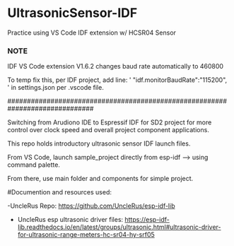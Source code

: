 # UltrasonicSensor-IDF
Practice using VS Code IDF extension w/ HCSR04 Sensor


### NOTE ###

IDF VS Code extension V1.6.2 changes baud rate automatically to 460800

To temp fix this, per IDF project, add line: ' "idf.monitorBaudRate":"115200", '
in settings.json per .vscode file.

##############################################################################

Switching from Arudiono IDE to Espressif IDF for SD2 project for more control over clock speed and overall project component applications.

This repo holds introductory ultrasonic sensor IDF launch files.


From VS Code, launch sample_project directly from esp-idf --> using command palette.

From there, use main folder and components for simple project.


#Documention and resources used:  

-UncleRus Repo:
https://github.com/UncleRus/esp-idf-lib

- UncleRus esp ultrasonic driver files:
https://esp-idf-lib.readthedocs.io/en/latest/groups/ultrasonic.html#ultrasonic-driver-for-ultrasonic-range-meters-hc-sr04-hy-srf05
